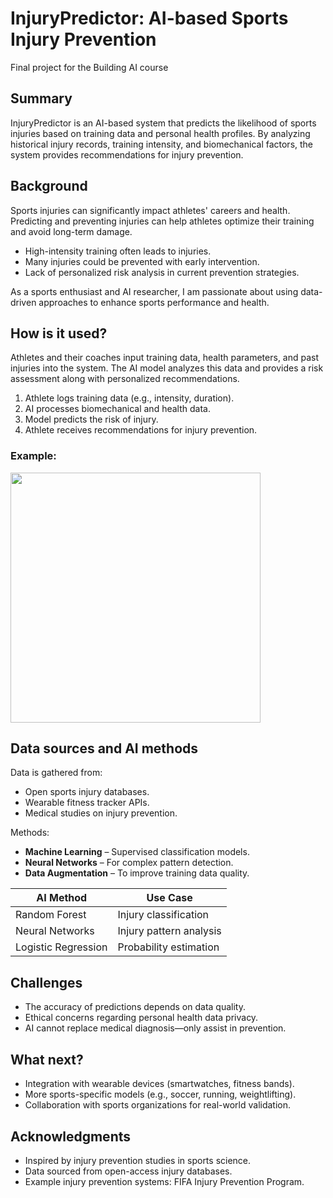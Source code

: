<!-- This is the markdown template for the final project of the Building AI course, 
created by Reaktor Innovations and University of Helsinki. 
Copy the template, paste it to your GitHub README and edit! -->

# InjuryPredictor: AI-based Sports Injury Prevention

Final project for the Building AI course

## Summary

InjuryPredictor is an AI-based system that predicts the likelihood of sports injuries based on training data and personal health profiles. By analyzing historical injury records, training intensity, and biomechanical factors, the system provides recommendations for injury prevention.

## Background

Sports injuries can significantly impact athletes' careers and health. Predicting and preventing injuries can help athletes optimize their training and avoid long-term damage.

* High-intensity training often leads to injuries.
* Many injuries could be prevented with early intervention.
* Lack of personalized risk analysis in current prevention strategies.

As a sports enthusiast and AI researcher, I am passionate about using data-driven approaches to enhance sports performance and health.

## How is it used?

Athletes and their coaches input training data, health parameters, and past injuries into the system. The AI model analyzes this data and provides a risk assessment along with personalized recommendations.

1. Athlete logs training data (e.g., intensity, duration).
2. AI processes biomechanical and health data.
3. Model predicts the risk of injury.
4. Athlete receives recommendations for injury prevention.

### Example:

<img src="https://upload.wikimedia.org/wikipedia/commons/3/3a/Soccer_injuries.jpg" width="400">

## Data sources and AI methods

Data is gathered from:
* Open sports injury databases.
* Wearable fitness tracker APIs.
* Medical studies on injury prevention.

Methods:
* **Machine Learning** – Supervised classification models.
* **Neural Networks** – For complex pattern detection.
* **Data Augmentation** – To improve training data quality.

| AI Method       | Use Case |
| -------------- | --------------------- |
| Random Forest | Injury classification |
| Neural Networks | Injury pattern analysis |
| Logistic Regression | Probability estimation |

## Challenges

* The accuracy of predictions depends on data quality.
* Ethical concerns regarding personal health data privacy.
* AI cannot replace medical diagnosis—only assist in prevention.

## What next?

* Integration with wearable devices (smartwatches, fitness bands).
* More sports-specific models (e.g., soccer, running, weightlifting).
* Collaboration with sports organizations for real-world validation.

## Acknowledgments

* Inspired by injury prevention studies in sports science.
* Data sourced from open-access injury databases.
* Example injury prevention systems: FIFA Injury Prevention Program.

